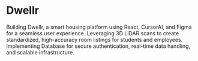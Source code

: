 # Dwellr
Building Dwellr, a smart housing platform using React, CursorAI, and Figma for a seamless user experience. Leveraging 3D LiDAR scans to create standardized, high-accuracy room listings for students and employees. Implementing Database for secure authentication, real-time data handling, and scalable infrastructure.
